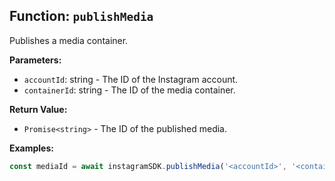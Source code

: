 ## Function: `publishMedia`

Publishes a media container.

**Parameters:**

- `accountId`: string - The ID of the Instagram account.
- `containerId`: string - The ID of the media container.

**Return Value:**

- `Promise<string>` - The ID of the published media.

**Examples:**

```typescript
const mediaId = await instagramSDK.publishMedia('<accountId>', '<containerId>');
```